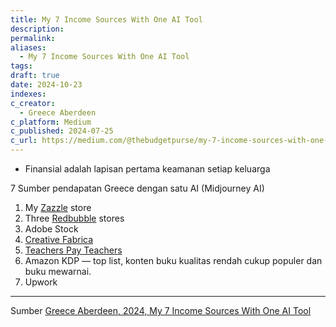```yaml
---
title: My 7 Income Sources With One AI Tool
description: 
permalink: 
aliases:
  - My 7 Income Sources With One AI Tool
tags: 
draft: true
date: 2024-10-23
indexes: 
c_creator:
  - Greece Aberdeen
c_platform: Medium
c_published: 2024-07-25
c_url: https://medium.com/@thebudgetpurse/my-7-income-sources-with-one-ai-tool-eb8f1ac77897
---
```

- Finansial adalah lapisan pertama keamanan setiap keluarga

7 Sumber pendapatan Greece dengan satu AI (Midjourney AI)
1. My [Zazzle](https://www.zazzle.com/) store
2. Three [Redbubble](https://www.redbubble.com/) stores
3. Adobe Stock
4. [Creative Fabrica](https://www.creativefabrica.com/)
5. [Teachers Pay Teachers](https://www.teacherspayteachers.com/)
6. Amazon KDP — top list, konten buku kualitas rendah cukup populer dan buku mewarnai. 
7. Upwork



---
Sumber [Greece Aberdeen, 2024, My 7 Income Sources With One AI Tool](https://medium.com/@thebudgetpurse/my-7-income-sources-with-one-ai-tool-eb8f1ac77897)